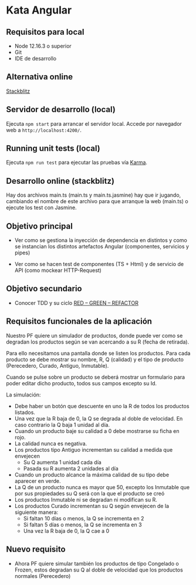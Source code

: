 # Kata Angular

## Requisitos para local

* Node 12.16.3 o superior
* Git
* IDE de desarrollo

## Alternativa online

[Stackblitz](https://stackblitz.com/edit/angular-tdd-example-26gbu8)

## Servidor de desarrollo (local)

Ejecuta `npm start` para arrancar el servidor local. Accede por navegador  web a `http://localhost:4200/`.

## Running unit tests (local)

Ejecuta `npm run test` para ejecutar las pruebas vía [Karma](https://karma-runner.github.io).

## Desarrollo online (stackblitz)

Hay dos archivos main.ts (main.ts y main.ts.jasmine) hay que ir jugando, cambiando el nombre de este archivo para que arranque la web (main.ts) o ejecute los test con Jasmine.

## Objetivo principal

* Ver como se gestiona la inyección de dependencia en distintos y como se instancian los distintos artefactos Angular (componentes, servicios y pipes)

* Ver como se hacen test de componentes (TS + Html) y de servicio de API (como mockear HTTP-Request)

## Objetivo secundario

* Conocer TDD y su ciclo [RED – GREEN – REFACTOR](https://softwarecrafters.io/javascript/tdd-test-driven-development)

## Requisitos funcionales de la aplicación

Nuestro PF quiere un simulador de productos, donde puede ver como se degradan los productos según se van acercando a su R (fecha de retirada).

Para ello necesitamos una pantalla donde se listen los productos. Para cada producto se debe mostrar su nombre, R, Q (calidad) y el tipo de producto (Perecedero, Curado, Antiguo, Inmutable).

Cuando se pulse sobre un producto se deberá mostrar un formulario para poder editar dicho producto, todos sus campos excepto su Id.

La simulación:

* Debe haber un botón que descuente en uno la R de todos los productos listados.
* Una vez que la R baja de 0, la Q se degrada al doble de velocidad. En caso contrario la Q baja 1 unidad al día.
* Cuando un producto baje su calidad a 0 debe mostrarse su ficha en rojo.
* La calidad nunca es negativa.
* Los productos tipo Antiguo incrementan su calidad a medida que envejecen
  * Su Q aumenta 1 unidad cada día
  * Pasada su R aumenta 2 unidades al día
* Cuando un producto alcance la máxima calidad de su tipo debe aparecer en verde.
* La Q de un producto nunca es mayor que 50, excepto los Inmutable que por sus propiedades su Q será con la que el producto se creó
* Los productos Inmutable ni se degradan ni modifican su R.
* Los productos Curado incrementan su Q según envejecen de la siguiente manera:
  * Si faltan 10 días o menos, la Q se incrementa en 2
  * Si faltan 5 días o menos, la Q se incrementa en 3
  * Una vez la R baja de 0, la Q cae a 0

## Nuevo requisito

* Ahora PF quiere simular también los productos de tipo Congelado o Frozen, estos degradan su Q al doble de velocidad que los productos normales (Perecedero)
